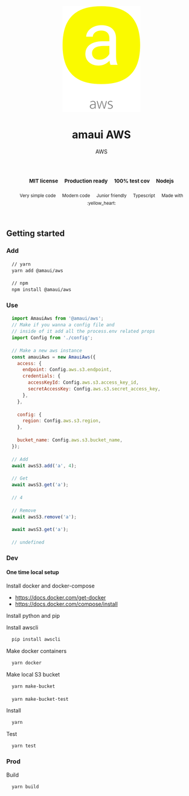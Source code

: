 
</br >
</br >

<p align='center'>
  <a target='_blank' rel='noopener noreferrer' href='#'>
    <img src='utils/images/logo.svg' alt='amaui logo' />
  </a>
</p>

<h1 align='center'>amaui AWS</h1>

<p align='center'>
  AWS
</p>

<br />

<h3 align='center'>
  <sub>MIT license&nbsp;&nbsp;&nbsp;&nbsp;</sub>
  <sub>Production ready&nbsp;&nbsp;&nbsp;&nbsp;</sub>
  <sub>100% test cov&nbsp;&nbsp;&nbsp;&nbsp;</sub>
  <sub>Nodejs</sub>
</h3>

<p align='center'>
    <sub>Very simple code&nbsp;&nbsp;&nbsp;&nbsp;</sub>
    <sub>Modern code&nbsp;&nbsp;&nbsp;&nbsp;</sub>
    <sub>Junior friendly&nbsp;&nbsp;&nbsp;&nbsp;</sub>
    <sub>Typescript&nbsp;&nbsp;&nbsp;&nbsp;</sub>
    <sub>Made with :yellow_heart:</sub>
</p>

<br />

## Getting started

### Add

```sh
  // yarn
  yarn add @amaui/aws

  // npm
  npm install @amaui/aws
```

### Use

```javascript
  import AmauiAws from '@amaui/aws';
  // Make if you wanna a config file and
  // inside of it add all the process.env related props
  import Config from './config';

  // Make a new aws instance
  const amauiAws = new AmauiAws({
    access: {
      endpoint: Config.aws.s3.endpoint,
      credentials: {
        accessKeyId: Config.aws.s3.access_key_id,
        secretAccessKey: Config.aws.s3.secret_access_key,
      },
    },

    config: {
      region: Config.aws.s3.region,
    },

    bucket_name: Config.aws.s3.bucket_name,
  });

  // Add
  await awsS3.add('a', 4);

  // Get
  await awsS3.get('a');

  // 4

  // Remove
  await awsS3.remove('a');

  await awsS3.get('a');

  // undefined
```

### Dev

#### One time local setup

Install docker and docker-compose

  - https://docs.docker.com/get-docker
  - https://docs.docker.com/compose/install

Install python and pip

Install awscli
```sh
  pip install awscli
```

Make docker containers

```sh
  yarn docker
```

Make local S3 bucket

```sh
  yarn make-bucket

  yarn make-bucket-test
```

Install

```sh
  yarn
```

Test

```sh
  yarn test
```

### Prod

Build

```sh
  yarn build
```
